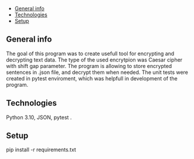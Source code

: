 * [General info](#general-info)
* [Technologies](#technologies)
* [Setup](#setup)

## General info
The goal of this program was to create usefull tool for encrypting and decrypting text data. 
The type of the used encrytpion was Caesar cipher with shift gap parameter. The program is allowing to store encrypted sentences in .json file, and decrypt them when needed. 
The unit tests were created in pytest enviroment, which was helpfull in development of the program.



## Technologies
Python  3.10, JSON, pytest .


## Setup

pip install -r requirements.txt

